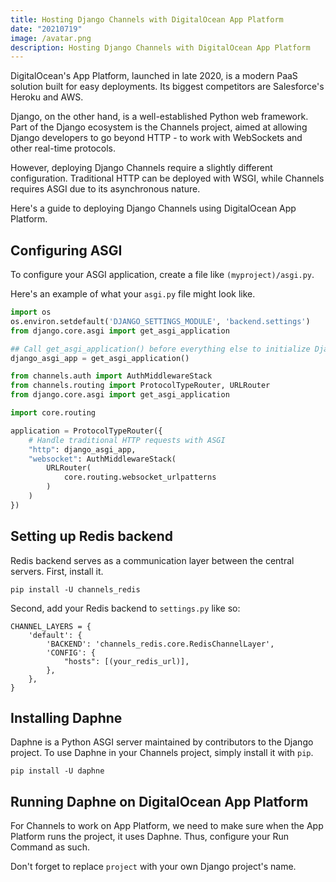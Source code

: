 ```yaml
---
title: Hosting Django Channels with DigitalOcean App Platform
date: "20210719"
image: /avatar.png
description: Hosting Django Channels with DigitalOcean App Platform
---
```

DigitalOcean's App Platform, launched in late 2020, is a modern PaaS solution built for easy deployments. Its biggest competitors are Salesforce's Heroku and AWS. 

Django, on the other hand, is a well-established Python web framework. Part of the Django ecosystem is the Channels project, aimed at allowing Django developers to go beyond HTTP - to work with WebSockets and other real-time protocols.

However, deploying Django Channels require a slightly different configuration. Traditional HTTP can be deployed with WSGI, while Channels requires ASGI due to its asynchronous nature. 

Here's a guide to deploying Django Channels using DigitalOcean App Platform.

## Configuring ASGI

To configure your ASGI application, create a file like `(myproject)/asgi.py`. 

Here's an example of what your `asgi.py` file might look like.

```python
import os
os.environ.setdefault('DJANGO_SETTINGS_MODULE', 'backend.settings')
from django.core.asgi import get_asgi_application

## Call get_asgi_application() before everything else to initialize Django ASGI application.
django_asgi_app = get_asgi_application()

from channels.auth import AuthMiddlewareStack
from channels.routing import ProtocolTypeRouter, URLRouter
from django.core.asgi import get_asgi_application

import core.routing

application = ProtocolTypeRouter({
    # Handle traditional HTTP requests with ASGI 
    "http": django_asgi_app,
    "websocket": AuthMiddlewareStack(
        URLRouter(
            core.routing.websocket_urlpatterns
        )
    )
})
```

## Setting up Redis backend

Redis backend serves as a communication layer between the central servers. First, install it.

```
pip install -U channels_redis
``` 

Second, add your Redis backend to `settings.py` like so:

```
CHANNEL_LAYERS = {
    'default': {
        'BACKEND': 'channels_redis.core.RedisChannelLayer',
        'CONFIG': {
            "hosts": [(your_redis_url)],
        },
    },
}
```

## Installing Daphne

Daphne is a Python ASGI server maintained by contributors to the Django project. To use Daphne in your Channels project, simply install it with `pip`.

```
pip install -U daphne
```

## Running Daphne on DigitalOcean App Platform

For Channels to work on App Platform, we need to make sure when the App Platform runs the project, it uses Daphne. Thus, configure your Run Command as such.



Don't forget to replace `project` with your own Django project's name.

